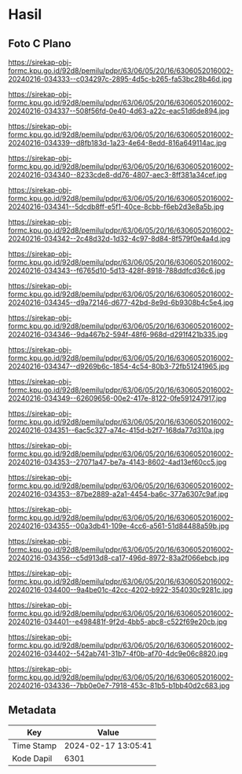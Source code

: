 # Hasil

## Foto C Plano

https://sirekap-obj-formc.kpu.go.id/92d8/pemilu/pdpr/63/06/05/20/16/6306052016002-20240216-034333--c034297c-2895-4d5c-b265-fa53bc28b46d.jpg

https://sirekap-obj-formc.kpu.go.id/92d8/pemilu/pdpr/63/06/05/20/16/6306052016002-20240216-034337--508f56fd-0e40-4d63-a22c-eac51d6de894.jpg

https://sirekap-obj-formc.kpu.go.id/92d8/pemilu/pdpr/63/06/05/20/16/6306052016002-20240216-034339--d8fb183d-1a23-4e64-8edd-816a649114ac.jpg

https://sirekap-obj-formc.kpu.go.id/92d8/pemilu/pdpr/63/06/05/20/16/6306052016002-20240216-034340--8233cde8-dd76-4807-aec3-8ff381a34cef.jpg

https://sirekap-obj-formc.kpu.go.id/92d8/pemilu/pdpr/63/06/05/20/16/6306052016002-20240216-034341--5dcdb8ff-e5f1-40ce-8cbb-f6eb2d3e8a5b.jpg

https://sirekap-obj-formc.kpu.go.id/92d8/pemilu/pdpr/63/06/05/20/16/6306052016002-20240216-034342--2c48d32d-1d32-4c97-8d84-8f579f0e4a4d.jpg

https://sirekap-obj-formc.kpu.go.id/92d8/pemilu/pdpr/63/06/05/20/16/6306052016002-20240216-034343--f6765d10-5d13-428f-8918-788ddfcd36c6.jpg

https://sirekap-obj-formc.kpu.go.id/92d8/pemilu/pdpr/63/06/05/20/16/6306052016002-20240216-034345--d9a72146-d677-42bd-8e9d-6b9308b4c5e4.jpg

https://sirekap-obj-formc.kpu.go.id/92d8/pemilu/pdpr/63/06/05/20/16/6306052016002-20240216-034346--9da467b2-594f-48f6-968d-d291f421b335.jpg

https://sirekap-obj-formc.kpu.go.id/92d8/pemilu/pdpr/63/06/05/20/16/6306052016002-20240216-034347--d9269b6c-1854-4c54-80b3-72fb51241965.jpg

https://sirekap-obj-formc.kpu.go.id/92d8/pemilu/pdpr/63/06/05/20/16/6306052016002-20240216-034349--62609656-00e2-417e-8122-0fe591247917.jpg

https://sirekap-obj-formc.kpu.go.id/92d8/pemilu/pdpr/63/06/05/20/16/6306052016002-20240216-034351--6ac5c327-a74c-415d-b2f7-168da77d310a.jpg

https://sirekap-obj-formc.kpu.go.id/92d8/pemilu/pdpr/63/06/05/20/16/6306052016002-20240216-034353--27071a47-be7a-4143-8602-4ad13ef60cc5.jpg

https://sirekap-obj-formc.kpu.go.id/92d8/pemilu/pdpr/63/06/05/20/16/6306052016002-20240216-034353--87be2889-a2a1-4454-ba6c-377a6307c9af.jpg

https://sirekap-obj-formc.kpu.go.id/92d8/pemilu/pdpr/63/06/05/20/16/6306052016002-20240216-034355--00a3db41-109e-4cc6-a561-51d84488a59b.jpg

https://sirekap-obj-formc.kpu.go.id/92d8/pemilu/pdpr/63/06/05/20/16/6306052016002-20240216-034356--c5d913d8-ca17-496d-8972-83a2f066ebcb.jpg

https://sirekap-obj-formc.kpu.go.id/92d8/pemilu/pdpr/63/06/05/20/16/6306052016002-20240216-034400--9a4be01c-42cc-4202-b922-354030c9281c.jpg

https://sirekap-obj-formc.kpu.go.id/92d8/pemilu/pdpr/63/06/05/20/16/6306052016002-20240216-034401--e498481f-9f2d-4bb5-abc8-c522f69e20cb.jpg

https://sirekap-obj-formc.kpu.go.id/92d8/pemilu/pdpr/63/06/05/20/16/6306052016002-20240216-034402--542ab741-31b7-4f0b-af70-4dc9e06c8820.jpg

https://sirekap-obj-formc.kpu.go.id/92d8/pemilu/pdpr/63/06/05/20/16/6306052016002-20240216-034336--7bb0e0e7-7918-453c-81b5-b1bb40d2c683.jpg


## Metadata

| Key        | Value               |
| ---------- | ------------------- |
| Time Stamp | 2024-02-17 13:05:41 |
| Kode Dapil | 6301                |



